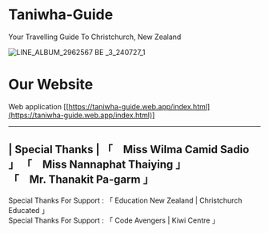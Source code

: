 # Taniwha-Guide
Your Travelling Guide To Christchurch, New Zealand

![LINE_ALBUM_2962567 BE _3_240727_1](https://github.com/user-attachments/assets/640bb278-8701-4176-b8da-b99d764f058d)

# Our Website
Web application 
  [[https://taniwha-guide.web.app/index.html](https://taniwha-guide.web.app/index.html)]


----------------------------------------------------------------------------------------
| Special Thanks  |
「　Miss Wilma Camid Sadio 」
「　Miss Nannaphat Thaiying 」          
「　Mr. Thanakit Pa-garm 」 
--------------------------------------------------------------------------------------------                                           
Special Thanks For Support : 「 Education New Zealand | Christchurch Educated 」     
Special Thanks For Support :         「 Code Avengers | Kiwi Centre 」               


